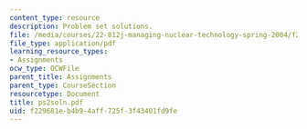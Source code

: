 ```yaml
---
content_type: resource
description: Problem set solutions.
file: /media/courses/22-812j-managing-nuclear-technology-spring-2004/f229681eb4b94aff725f3f43401fd9fe_ps2soln.pdf
file_type: application/pdf
learning_resource_types:
- Assignments
ocw_type: OCWFile
parent_title: Assignments
parent_type: CourseSection
resourcetype: Document
title: ps2soln.pdf
uid: f229681e-b4b9-4aff-725f-3f43401fd9fe
---
```

